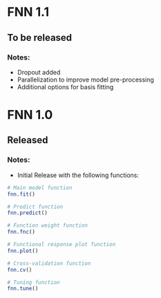 # FNN 1.1

## To be released

### Notes:

* Dropout added
* Parallelization to improve model pre-processing
* Additional options for basis fitting

# FNN 1.0

## Released

### Notes:

* Initial Release with the following functions:

```R
# Main model function
fnn.fit()

# Predict function
fnn.predict()

# Function weight function
fnn.fnc()

# Functional response plot function
fnn.plot()

# Cross-validation function
fnn.cv()

# Tuning function
fnn.tune()
```
